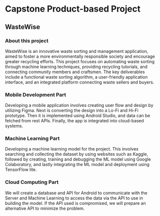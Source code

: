 # Capstone Product-based Project
## WasteWise

### About this project
WasteWise is an innovative waste sorting and management application, aimed to foster a more environmentally responsible society and encourage greater recycling efforts. This project focuses on automating waste sorting through machine learning techniques, providing recycling tutorials, and connecting community members and craftsmen. The key deliverables include a functional waste sorting algorithm, a user-friendly application interface, and an integrated platform connecting waste sellers and buyers.

### Mobile Development Part
Developing a mobile application involves creating user flow and design by utilizing Figma. Next is converting the design into a Lo-Fi and Hi-Fi prototype. Then it is  implemented using Android Studio, and data can be fetched from rest APIs. Finally, the app is integrated into cloud-based systems.

### Machine Learning Part
Developing a machine learning model for the project. This involves searching and collecting the dataset by using websites such as Kaggle, followed by creating, training and debugging the ML model using Google Colaboratory, and lastly integrating the ML model and deployment using TensorFlow lite. 

### Cloud Computing Part
We will create a database and API for Android to communicate with the Server and Machine Learning to access the data via the API to use in building the model. If the API used is compromised, we will prepare an alternative API to minimize the problem.

